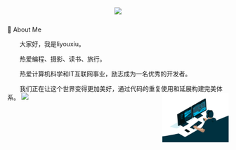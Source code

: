 <h1 align="center"> <a href="https://sunguoqi.com/"> <img src="https://readme-typing-svg.herokuapp.com/?lines=fmt.println(%22Hello%2C%20World!%22);眉目舒展，顺问冬安!&center=true&size=27"> </a> </h1>
🤺 About Me

  大家好，我是liyouxiu。

  热爱编程、摄影、读书、旅行。

  热爱计算机科学和IT互联网事业，励志成为一名优秀的开发者。

  我们正在让这个世界变得更加美好，通过代码的重复使用和延展构建完美体系。
 <img src="https://github.com/TomLiYouXiu/TomLiYouXiu/blob/main/code.gif" width=30% align="right">
 <img src="https://github.com/TomLiYouXiu/gihubSNK/blob/output/github-contribution-grid-snake.svg" width=65% align="lift">
